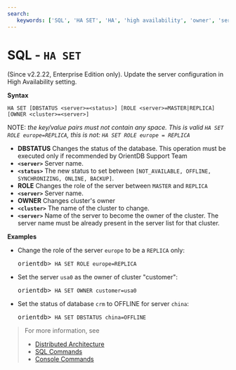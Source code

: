```yaml
---
search:
   keywords: ['SQL', 'HA SET', 'HA', 'high availability', 'owner', 'server', 'role']
---
```


# SQL - `HA SET`

(Since v2.2.22, Enterprise Edition only). Update the server configuration in High Availability setting.

**Syntax**

```
HA SET [DBSTATUS <server>=<status>] [ROLE <server>=MASTER|REPLICA] [OWNER <cluster>=<server>]
```

NOTE: *the key/value pairs must not contain any space. This is valid `HA SET ROLE europe=REPLICA`, this is not: `HA SET ROLE europe = REPLICA`*

- **DBSTATUS** Changes the status of the database. This operation must be executed only if recommended by OrientDB Support Team
 - **`<server>`** Server name.
 - **`<status>`** The new status to set between `[NOT_AVAILABLE, OFFLINE, SYNCHRONIZING, ONLINE, BACKUP]`.
- **ROLE** Changes the role of the server between `MASTER` and `REPLICA`
 - **`<server>`** Server name.
- **OWNER** Changes cluster's owner
 - **`<cluster>`** The name of the cluster to change.
 - **`<server>`** Name of the server to become the owner of the cluster. The server name must be already present in the server list for that cluster.


**Examples**

- Change the role of the server `europe` to be a `REPLICA` only:

  <pre>
  orientdb> <code class='lang-sql userinput'>HA SET ROLE europe=REPLICA</code>
  </pre>

- Set the server `usa0` as the owner of cluster "customer":

  <pre>
  orientdb> <code class='lang-sql userinput'>HA SET OWNER customer=usa0</code>
  </pre>
  
- Set the status of database `crm` to OFFLINE for server `china`:

  <pre>
  orientdb> <code class='lang-sql userinput'>HA SET DBSTATUS china=OFFLINE</code>
  </pre>

  
>For more information, see
>- [Distributed Architecture](Distributed-Architecture.md)
>- [SQL Commands](SQL.md)
>- [Console Commands](/console/Console-Commands.md)
